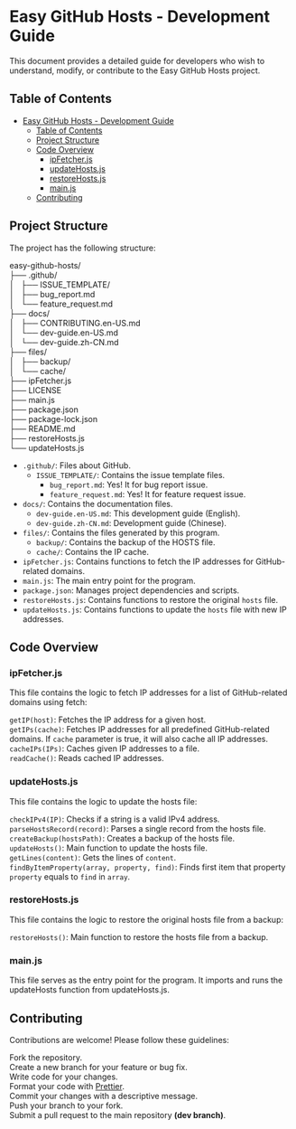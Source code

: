 # Easy GitHub Hosts - Development Guide

This document provides a detailed guide for developers who wish to understand, modify, or contribute to the Easy GitHub Hosts project.

## Table of Contents

- [Easy GitHub Hosts - Development Guide](#easy-github-hosts---development-guide)
  - [Table of Contents](#table-of-contents)
  - [Project Structure](#project-structure)
  - [Code Overview](#code-overview)
    - [ipFetcher.js](#ipfetcherjs)
    - [updateHosts.js](#updatehostsjs)
    - [restoreHosts.js](#restorehostsjs)
    - [main.js](#mainjs)
  - [Contributing](#contributing)

## Project Structure

The project has the following structure:

easy-github-hosts/  
├── .github/  
│   ├── ISSUE_TEMPLATE/  
│   ├── bug_report.md  
│   └── feature_request.md  
├── docs/  
│   ├── CONTRIBUTING.en-US.md  
│   └── dev-guide.en-US.md  
│   └── dev-guide.zh-CN.md  
├── files/  
│   ├── backup/  
│   └── cache/  
├── ipFetcher.js  
├── LICENSE  
├── main.js  
├── package.json  
├── package-lock.json  
├── README.md  
├── restoreHosts.js  
└── updateHosts.js  

- `.github/`: Files about GitHub.
  - `ISSUE_TEMPLATE/`: Contains the issue template files.
    - `bug_report.md`: Yes! It for bug report issue.
    - `feature_request.md`: Yes! It for feature request issue.
- `docs/`: Contains the documentation files.
  <!-- - `README.md`: Provides general information and usage instructions. -->
  - `dev-guide.en-US.md`: This development guide (English).
  - `dev-guide.zh-CN.md`: Development guide (Chinese).
- `files/`: Contains the files generated by this program.
  - `backup/`: Contains the backup of the HOSTS file.
  - `cache/`: Contains the IP cache.
- `ipFetcher.js`: Contains functions to fetch the IP addresses for GitHub-related domains.
- `main.js`: The main entry point for the program.
- `package.json`: Manages project dependencies and scripts.
- `restoreHosts.js`: Contains functions to restore the original `hosts` file.
- `updateHosts.js`: Contains functions to update the `hosts` file with new IP addresses.

## Code Overview

### ipFetcher.js

This file contains the logic to fetch IP addresses for a list of GitHub-related domains using fetch:  

`getIP(host)`: Fetches the IP address for a given host.  
`getIPs(cache)`: Fetches IP addresses for all predefined GitHub-related domains. If `cache` parameter is true, it will also cache all IP addresses.  
`cacheIPs(IPs)`: Caches given IP addresses to a file.  
`readCache()`: Reads cached IP addresses.  

### updateHosts.js  

This file contains the logic to update the hosts file:  

`checkIPv4(IP)`: Checks if a string is a valid IPv4 address.  
`parseHostsRecord(record)`: Parses a single record from the hosts file.  
`createBackup(hostsPath)`: Creates a backup of the hosts file.  
`updateHosts()`: Main function to update the hosts file.  
`getLines(content)`: Gets the lines of `content`.  
`findByItemProperty(array, property, find)`: Finds first item that property `property` equals to `find` in `array`.  

### restoreHosts.js  

This file contains the logic to restore the original hosts file from a backup:  

`restoreHosts()`: Main function to restore the hosts file from a backup.  

### main.js  

This file serves as the entry point for the program. It imports and runs the updateHosts function from updateHosts.js.

## Contributing

Contributions are welcome! Please follow these guidelines:  

Fork the repository.  
Create a new branch for your feature or bug fix.  
Write code for your changes.  
Format your code with [Prettier](https://prettier.io).  
Commit your changes with a descriptive message.  
Push your branch to your fork.  
Submit a pull request to the main repository **(dev branch)**.  
